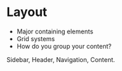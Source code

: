 # Layout

- Major containing elements
- Grid systems
- How do you group your content?

Sidebar, Header, Navigation, Content.
